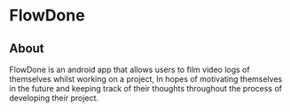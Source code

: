 # FlowDone
## About 
FlowDone is an android app that allows users to film video logs of themselves whilst working on a project, In hopes of motivating themselves in the future and keeping track of their thoughts throughout the process of developing their project.
